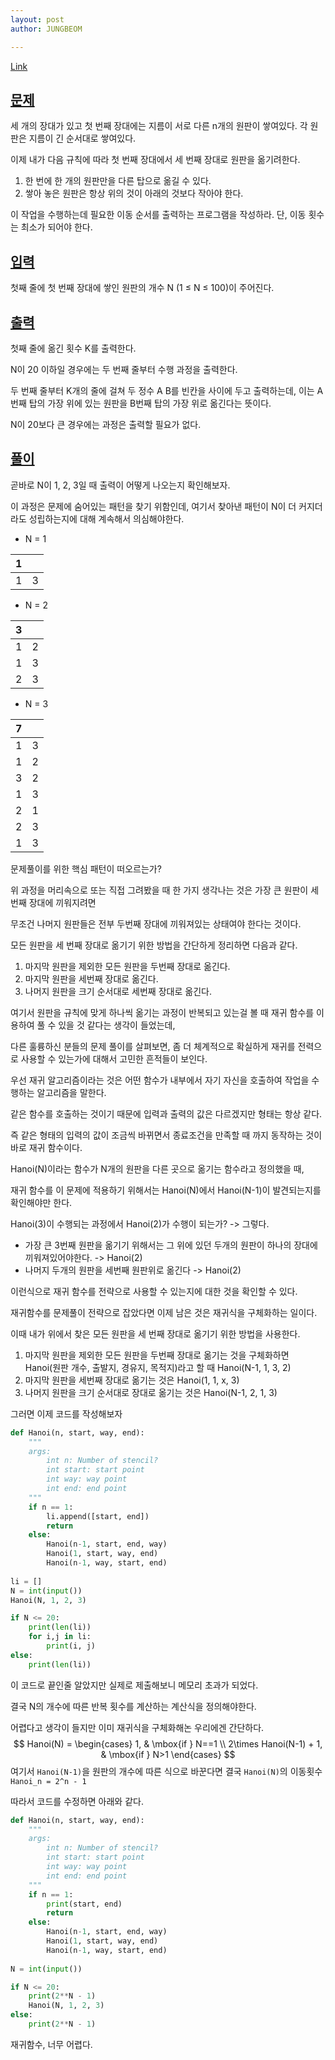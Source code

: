 ```yaml
---
layout: post
author: JUNGBEOM

---
```


[Link](https://www.acmicpc.net/problem/1914)

## <u>문제</u>

세 개의 장대가 있고 첫 번째 장대에는 지름이 서로 다른 n개의 원판이 쌓여있다. 각 원판은 지름이 긴 순서대로 쌓여있다.

이제 내가 다음 규칙에 따라 첫 번째 장대에서 세 번째 장대로 원판을 옮기려한다.

1. 한 번에 한 개의 원판만을 다른 탑으로 옮길 수 있다.
2. 쌓아 놓은 원판은 항상 위의 것이 아래의 것보다 작아야 한다.

이 작업을 수행하는데 필요한 이동 순서를 출력하는 프로그램을 작성하라. 단, 이동 횟수는 최소가 되어야 한다.



## <u>입력</u>

첫째 줄에 첫 번째 장대에 쌓인 원판의 개수 N (1 ≤ N ≤ 100)이 주어진다.



## <u>출력</u>

첫째 줄에 옮긴 횟수 K를 출력한다.

N이 20 이하일 경우에는 두 번째 줄부터 수행 과정을 출력한다.

두 번째 줄부터 K개의 줄에 걸쳐 두 정수 A B를 빈칸을 사이에 두고 출력하는데, 이는 A번째 탑의 가장 위에 있는 원판을 B번째 탑의 가장 위로 옮긴다는 뜻이다.

N이 20보다 큰 경우에는 과정은 출력할 필요가 없다.



## <u>풀이</u>

곧바로 N이 1, 2, 3일 때 출력이 어떻게 나오는지 확인해보자.

이 과정은 문제에 숨어있는 패턴을 찾기 위함인데, 여기서 찾아낸 패턴이 N이 더 커지더라도 성립하는지에 대해 계속해서 의심해야한다.

- N = 1

| 1    |      |
| ---- | ---- |
| 1    | 3    |

- N = 2

| 3    |      |
| ---- | ---- |
| 1    | 2    |
| 1    | 3    |
| 2    | 3    |

- N = 3

| 7    |      |
| ---- | ---- |
| 1    | 3    |
| 1    | 2    |
| 3    | 2    |
| 1    | 3    |
| 2    | 1    |
| 2    | 3    |
| 1    | 3    |

문제풀이를 위한 핵심 패턴이 떠오르는가?

위 과정을 머리속으로 또는 직접 그려봤을 때 한 가지 생각나는 것은 가장 큰 원판이 세 번째 장대에 끼워지려면

무조건 나머지 원판들은 전부 두번째 장대에 끼워져있는 상태여야 한다는 것이다. 

모든 원판을 세 번째 장대로 옮기기 위한 방법을 간단하게 정리하면 다음과 같다.

1. 마지막 원판을 제외한 모든 원판을 두번째 장대로 옮긴다.
2. 마지막 원판을 세번째 장대로 옮긴다.
3. 나머지 원판을 크기 순서대로 세번째 장대로 옮긴다.



여기서 원판을 규칙에 맞게 하나씩 옮기는 과정이 반복되고 있는걸 볼 때 재귀 함수를 이용하여 풀 수 있을 것 같다는 생각이 들었는데,

다른 훌륭하신 분들의 문제 풀이를 살펴보면, 좀 더 체계적으로 확실하게 재귀를 전력으로 사용할 수 있는가에 대해서 고민한 흔적들이 보인다.



우선 재귀 알고리즘이라는 것은 어떤 함수가 내부에서 자기 자신을 호출하여 작업을 수행하는 알고리즘을 말한다.

같은 함수를 호출하는 것이기 때문에 입력과 출력의 값은 다르겠지만 형태는 항상 같다.

즉 같은 형태의 입력의 값이 조금씩 바뀌면서 종료조건을 만족할 때 까지 동작하는 것이 바로 재귀 함수이다.



Hanoi(N)이라는 함수가 N개의 원판을 다른 곳으로 옮기는 함수라고 정의했을 때,

재귀 함수를 이 문제에 적용하기 위해서는 Hanoi(N)에서 Hanoi(N-1)이 발견되는지를 확인해야만 한다.

Hanoi(3)이 수행되는 과정에서 Hanoi(2)가 수행이 되는가? -> 그렇다.

- 가장 큰 3번째 원판을 옮기기 위해서는 그 위에 있던 두개의 원판이 하나의 장대에 끼워져있어야한다. -> Hanoi(2)
- 나머지 두개의 원판을 세번째 원판위로 옮긴다 -> Hanoi(2)

이런식으로 재귀 함수를 전략으로 사용할 수 있는지에 대한 것을 확인할 수 있다.



재귀함수를 문제풀이 전략으로 잡았다면 이제 남은 것은 재귀식을 구체화하는 일이다.

이때 내가 위에서 찾은 모든 원판을 세 번째 장대로 옮기기 위한 방법을 사용한다.

1. 마지막 원판을 제외한 모든 원판을 두번째 장대로 옮기는 것을 구체화하면 Hanoi(원판 개수, 출발지, 경유지, 목적지)라고 할 때 Hanoi(N-1, 1, 3, 2)
2. 마지막 원판을 세번째 장대로 옮기는 것은 Hanoi(1, 1, x, 3)
3. 나머지 원판을 크기 순서대로 장대로 옮기는 것은 Hanoi(N-1, 2, 1, 3)



그러면 이제 코드를 작성해보자

```python
def Hanoi(n, start, way, end):
    """
    args:
    	int n: Number of stencil?
    	int start: start point
    	int way: way point
    	int end: end point
    """
    if n == 1:
        li.append([start, end])
        return
    else:
        Hanoi(n-1, start, end, way)
        Hanoi(1, start, way, end)
        Hanoi(n-1, way, start, end)
    
li = []
N = int(input())
Hanoi(N, 1, 2, 3)

if N <= 20:
    print(len(li))
    for i,j in li:
        print(i, j)
else:
    print(len(li))
```

이 코드로 끝인줄 알았지만 실제로 제출해보니 메모리 초과가 되었다. 

결국 N의 개수에 따른 반복 횟수를 계산하는 계산식을 정의해야한다.

어렵다고 생각이 들지만 이미 재귀식을 구체화해논 우리에겐 간단하다.
$$
Hanoi(N) = 
\begin{cases}
1, & \mbox{if } N==1 \\
2\times Hanoi(N-1) + 1, & \mbox{if } N>1
\end{cases}
$$
여기서 `Hanoi(N-1)`을 원판의 개수에 따른 식으로 바꾼다면 결국 `Hanoi(N)`의 이동횟수 `Hanoi_n = 2^n - 1`

따라서 코드를 수정하면 아래와 같다.

```python
def Hanoi(n, start, way, end):
    """
    args:
    	int n: Number of stencil?
    	int start: start point
    	int way: way point
    	int end: end point
    """
    if n == 1:
        print(start, end)
        return
    else:
        Hanoi(n-1, start, end, way)
        Hanoi(1, start, way, end)
        Hanoi(n-1, way, start, end)
    
N = int(input())

if N <= 20:
    print(2**N - 1)
    Hanoi(N, 1, 2, 3)
else:
    print(2**N - 1)
```

재귀함수, 너무 어렵다.